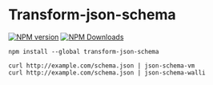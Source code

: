 # Transform-json-schema

<!-- [![build status](https://img.shields.io/travis/imcuttle/transform-json-schema/master.svg?style=flat-square)](https://travis-ci.org/imcuttle/transform-json-schema) -->
<!-- [![Test coverage](https://img.shields.io/codecov/c/github/imcuttle/transform-json-schema.svg?style=flat-square)](https://codecov.io/github/imcuttle/transform-json-schema?branch=master) -->
[![NPM version](https://img.shields.io/npm/v/transform-json-schema.svg?style=flat-square)](https://www.npmjs.com/package/transform-json-schema)
[![NPM Downloads](https://img.shields.io/npm/dm/transform-json-schema.svg?style=flat-square&maxAge=43200)](https://www.npmjs.com/package/transform-json-schema)


```
npm install --global transform-json-schema

curl http://example.com/schema.json | json-schema-vm
curl http://example.com/schema.json | json-schema-walli
```